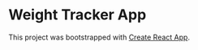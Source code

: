 # Weight Tracker App

This project was bootstrapped with [Create React App](https://github.com/facebook/create-react-app).